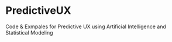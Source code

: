 # PredictiveUX
Code &amp; Exmpales for Predictive UX using Artificial Intelligence and Statistical Modeling
